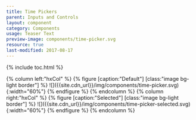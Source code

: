 ```yaml
---
title: Time Pickers
parent: Inputs and Controls
layout: component
category: Components
usage: Teaser Text
preview-image: components/time-picker.svg
resource: true
last-modified: 2017-08-17
---
```


{% include toc.html %}

<div class="hxRow">
{% column left:"hxCol" %}
{% figure [caption:"Default"] [class:"image bg-light border"] %}
![]({{site.cdn_url}}/img/components/time-picker.svg){:width="60%"}
{% endfigure %}
{% endcolumn %}
{% column right:"hxCol" %}
{% figure [caption:"Selected"] [class:"image bg-light border"] %}
![]({{site.cdn_url}}/img/components/time-picker-selected.svg){:width="60%"}
{% endfigure %}
{% endcolumn %}
</div>

